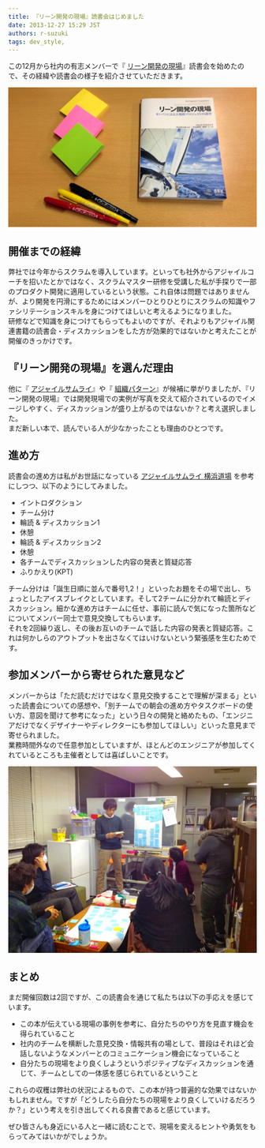 ```yaml
---
title: 『リーン開発の現場』読書会はじめました
date: 2013-12-27 15:29 JST
authors: r-suzuki
tags: dev_style, 
---
```

この12月から社内の有志メンバーで『 [リーン開発の現場](http://lean-trenches.com)』読書会を始めたので、その経緯や読書会の様子を紹介させていただきます。

<!--more-->

![リーン開発の現場](/images/2013/12/IMG_0047-1024x575.jpg)

## 開催までの経緯

弊社では今年からスクラムを導入しています。といっても社外からアジャイルコーチを招いたとかではなく、スクラムマスター研修を受講した私が手探りで一部のプロダクト開発に適用しているという状態。これ自体は問題ではありませんが、より開発を円滑にするためにはメンバーひとりひとりにスクラムの知識やファシリテーションスキルを身につけてほしいと考えるようになりました。  
研修などで知識を身につけてもらってもよいのですが、それよりもアジャイル関連書籍の読書会・ディスカッションをした方が効果的ではないかと考えたことが開催のきっかけです。

## 『リーン開発の現場』を選んだ理由

他に『 [アジャイルサムライ](http://ssl.ohmsha.co.jp/cgi-bin/menu.cgi?ISBN=978-4-274-06856-0)』や『 [組織パターン](http://books.shoeisha.co.jp/book/b104831.html)』が候補に挙がりましたが、『リーン開発の現場』では開発現場での実例が写真を交えて紹介されているのでイメージしやすく、ディスカッションが盛り上がるのではないか？と考え選択しました。  
まだ新しい本で、読んでいる人が少なかったことも理由のひとつです。

## 進め方

読書会の進め方は私がお世話になっている [アジャイルサムライ 横浜道場](https://github.com/agile-samurai-ja/support/wiki/Readingagilesamuraiinyokohama) を参考にしつつ、以下のようにしてみました。

- イントロダクション
- チーム分け
- 輪読 & ディスカッション1
- 休憩
- 輪読 & ディスカッション2
- 休憩
- 各チームでディスカッションした内容の発表と質疑応答
- ふりかえり(KPT)

チーム分けは「誕生日順に並んで番号1,2！」といったお題をその場で出し、ちょっとしたアイスブレイクとしています。そして2チームに分かれて輪読とディスカッション。細かな進め方はチームに任せ、事前に読んで気になった箇所などについてメンバー同士で意見交換してもらいます。  
それを2回繰り返し、その後お互いのチームで話した内容の発表と質疑応答。これは何かしらのアウトプットを出さなくてはいけないという緊張感を生むためです。

## 参加メンバーから寄せられた意見など

メンバーからは「ただ読むだけではなく意見交換することで理解が深まる」といった読書会についての感想や、「別チームでの朝会の進め方やタスクボードの使い方、意図を聞けて参考になった」という日々の開発と絡めたもの、「エンジニアだけでなくデザイナーやディレクターにも参加してほしい」といった意見まで寄せられました。  
業務時間外なので任意参加としていますが、ほとんどのエンジニアが参加してくれているところも主催者としては喜ばしいことです。

![発表の様子](/images/2013/12/IMG_4554-3-1024x768.jpg "発表の様子")

## まとめ

まだ開催回数は2回ですが、この読書会を通じて私たちは以下の手応えを感じています。

- この本が伝えている現場の事例を参考に、自分たちのやり方を見直す機会を得られていること
- 社内のチームを横断した意見交換・情報共有の場として、普段はそれほど会話しないようなメンバーとのコミュニケーション機会になっていること
- 自分たちの現場をより良くしようというポジティブなディスカッションを通じて、チームとしての一体感を感じられているということ

これらの収穫は弊社の状況によるもので、この本が持つ普遍的な効果ではないかもしれません。ですが「どうしたら自分たちの現場をより良くしていけるだろうか？」という考えを引き出してくれる良書であると感じています。

ぜひ皆さんも身近にいる人と一緒に読むことで、現場を変えるヒントや勇気をもらってみてはいかがでしょうか。

